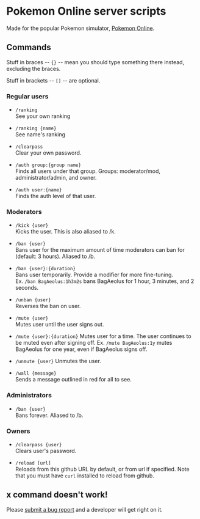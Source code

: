 # Pokemon Online server scripts

Made for the popular Pokemon simulator, [Pokemon Online](pokemon-online.eu).

## Commands

Stuff in braces -- `{}` -- mean you should type something there instead, excluding the braces.

Stuff in brackets -- `[]` -- are optional.

### Regular users

* `/ranking`  
  See your own ranking

* `/ranking {name}`  
  See name's ranking

* `/clearpass`  
  Clear your own password.

* `/auth group:{group name}`  
  Finds all users under that group. Groups: moderator/mod, administrator/admin, and owner.

* `/auth user:{name}`  
  Finds the auth level of that user.

### Moderators

* `/kick {user}`  
  Kicks the user. This is also aliased to /k.

* `/ban {user}`  
  Bans user for the maximum amount of time moderators can ban for (default: 3 hours). Aliased to /b.

* `/ban {user}:{duration}`  
  Bans user temporarily. Provide a modifier for more fine-tuning.  
  Ex. `/ban BagAeolus:1h3m2s` bans BagAeolus for 1 hour, 3 minutes, and 2 seconds.

* `/unban {user}`  
  Reverses the ban on user.

* `/mute {user}`  
  Mutes user until the user signs out.

* `/mute {user}:{duration}`
  Mutes user for a time. The user continues to be muted even after signing off.
  Ex. `/mute BagAeolus:1y` mutes BagAeolus for one year, even if BagAeolus signs off.

* `/unmute {user}`
  Unmutes the user.

* `/wall {message}`  
  Sends a message outlined in red for all to see.

### Administrators

* `/ban {user}`  
  Bans forever. Aliased to /b.

### Owners

* `/clearpass {user}`  
  Clears user's password.

* `/reload [url]`  
  Reloads from this github URL by default, or from url if specified. Note that you must have `curl` installed to reload from github.

## x command doesn't work!

Please [submit a bug report](https://github.com/sarenji/poserver/issues) and a developer will get right on it.